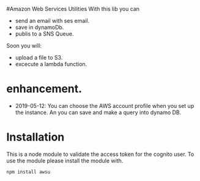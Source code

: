 #Amazon Web Services Utilities
With this lib you can
* send an email with ses email.
* save in dynamoDb.
* publis to a SNS Queue.

Soon you will:
* upload a file to S3.
* excecute a lambda function.

# enhancement.
* 2019-05-12: You can choose the AWS account profile when you set up the instance. An you can save and make a query into dynamo DB.








# Installation
This is a node module to validate the access token for the cognito user. To use the module please install the module with.

``` npm install awsu ```